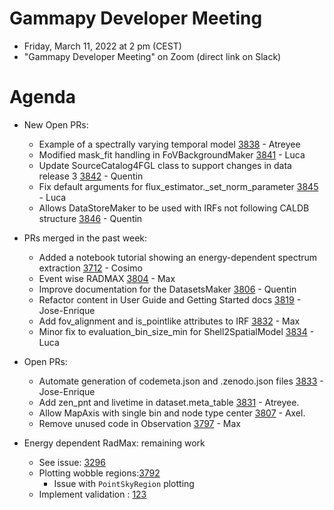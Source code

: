 # Gammapy Developer Meeting

* Friday, March 11, 2022 at 2 pm (CEST)
* "Gammapy Developer Meeting" on Zoom (direct link on Slack)
# Agenda


* New Open PRs:
  - Example of a spectrally varying temporal model [3838](https://github.com/gammapy/gammapy/pull/3838) - Atreyee
  - Modified mask_fit handling  in FoVBackgroundMaker [3841](https://github.com/gammapy/gammapy/pull/3841) - Luca
  - Update SourceCatalog4FGL class to support changes in data release 3 [3842](https://github.com/gammapy/gammapy/pull/3842) - Quentin
  - Fix default arguments for flux_estimator._set_norm_parameter [3845](https://github.com/gammapy/gammapy/pull/3845) - Luca
  - Allows DataStoreMaker to be used with IRFs not following CALDB structure [3846](https://github.com/gammapy/gammapy/pull/3846) - Quentin
  
* PRs merged in the past week:
  - Added a notebook tutorial showing an energy-dependent spectrum extraction [3712](https://github.com/gammapy/gammapy/pull/3712) - Cosimo
  - Event wise RADMAX [3804](https://github.com/gammapy/gammapy/pull/3804) - Max
  - Improve documentation for the DatasetsMaker [3806](https://github.com/gammapy/gammapy/pull/3806) - Quentin
  - Refactor content in User Guide and Getting Started docs [3819](https://github.com/gammapy/gammapy/pull/3819) - Jose-Enrique
  - Add fov_alignment and is_pointlike attributes to IRF [3832](https://github.com/gammapy/gammapy/pull/3832) - Max
  - Minor fix to evaluation_bin_size_min for Shell2SpatialModel [3834](https://github.com/gammapy/gammapy/pull/3834) - Luca

* Open PRs:
  - Automate generation of codemeta.json and .zenodo.json files [3833](https://github.com/gammapy/gammapy/pull/3833) - Jose-Enrique
  - Add zen_pnt and livetime in dataset.meta_table [3831](https://github.com/gammapy/gammapy/pull/3831) - Atreyee.
  - Allow MapAxis with single bin and node type center [3807](https://github.com/gammapy/gammapy/pull/3807) - Axel. 
  - Remove unused code in Observation [3797](https://github.com/gammapy/gammapy/pull/3797) - Max

* Energy dependent RadMax: remaining work
  - See issue: [3296](https://github.com/gammapy/gammapy/issues/3296)
  - Plotting wobble regions:[3792](https://github.com/gammapy/gammapy/issues/3792)
    - Issue with `PointSkyRegion` plotting
  - Implement validation : [123](https://github.com/gammapy/gammapy-benchmarks/issues/123)



 


